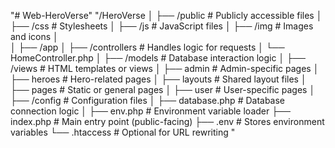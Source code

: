 "# Web-HeroVerse" 
"/HeroVerse
│
├── /public                  # Publicly accessible files
│   ├── /css                 # Stylesheets
│   ├── /js                  # JavaScript files
│   ├── /img                 # Images and icons
│   
│
├── /app
│   ├── /controllers         # Handles logic for requests
│       └── HomeController.php
│   ├── /models              # Database interaction logic
│   ├── /views               # HTML templates or views
│       ├── admin            # Admin-specific pages
│       ├── heroes           # Hero-related pages
│       ├── layouts          # Shared layout files
│       ├── pages            # Static or general pages
│       ├── user             # User-specific pages
│
├── /config                  # Configuration files
│   ├── database.php         # Database connection logic
│   ├── env.php              # Environment variable loader
├── index.php            # Main entry point (public-facing)
├── .env                     # Stores environment variables
└── .htaccess                # Optional for URL rewriting
"
